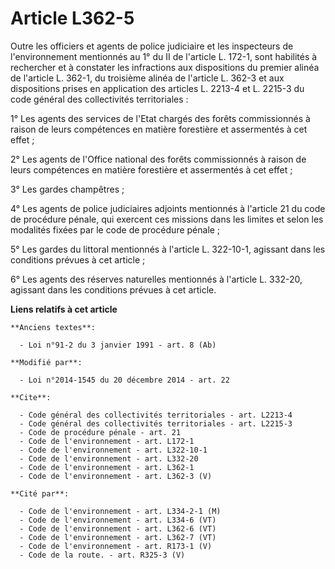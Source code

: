 # Article L362-5

Outre les officiers et agents de police judiciaire et les inspecteurs de l'environnement mentionnés au 1° du II de l'article
L. 172-1, sont habilités à rechercher et à constater les infractions aux dispositions du premier alinéa de l'article L.
362-1, du troisième alinéa de l'article L. 362-3 et aux dispositions prises en application des articles L. 2213-4 et L.
2215-3 du code général des collectivités territoriales : 

1° Les agents des services de l'Etat chargés des forêts commissionnés à raison de leurs compétences en matière forestière et
assermentés à cet effet ; 

2° Les agents de l'Office national des forêts commissionnés à raison de leurs compétences en matière forestière et
assermentés à cet effet ; 

3° Les gardes champêtres ; 

4° Les agents de police judiciaires adjoints mentionnés à l'article 21 du code de procédure pénale, qui exercent ces missions
dans les limites et selon les modalités fixées par le code de procédure pénale ; 

5° Les gardes du littoral mentionnés à l'article L. 322-10-1, agissant dans les conditions prévues à cet article ; 

6° Les agents des réserves naturelles mentionnés à l'article L. 332-20, agissant dans les conditions prévues à cet article.

**Liens relatifs à cet article**

	**Anciens textes**:

	  - Loi n°91-2 du 3 janvier 1991 - art. 8 (Ab)

	**Modifié par**:

	  - Loi n°2014-1545 du 20 décembre 2014 - art. 22

	**Cite**:

	  - Code général des collectivités territoriales - art. L2213-4
	  - Code général des collectivités territoriales - art. L2215-3
	  - Code de procédure pénale - art. 21
	  - Code de l'environnement - art. L172-1
	  - Code de l'environnement - art. L322-10-1
	  - Code de l'environnement - art. L332-20
	  - Code de l'environnement - art. L362-1
	  - Code de l'environnement - art. L362-3 (V)

	**Cité par**:

	  - Code de l'environnement - art. L334-2-1 (M)
	  - Code de l'environnement - art. L334-6 (VT)
	  - Code de l'environnement - art. L362-6 (VT)
	  - Code de l'environnement - art. L362-7 (VT)
	  - Code de l'environnement - art. R173-1 (V)
	  - Code de la route. - art. R325-3 (V)
